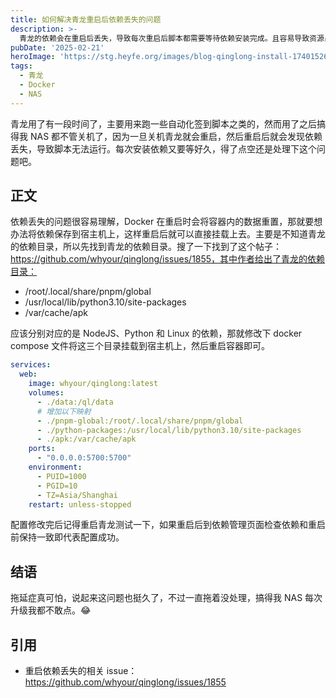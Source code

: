 ```yaml
---
title: 如何解决青龙重启后依赖丢失的问题
description: >-
  青龙的依赖会在重启后丢失，导致每次重启后脚本都需要等待依赖安装完成。且容易导致资源占用过高。本文介绍如何将青龙的依赖保存到宿主机上，以解决重启后依赖丢失的问题。
pubDate: '2025-02-21'
heroImage: 'https://stg.heyfe.org/images/blog-qinglong-install-1740152682200.png'
tags:
  - 青龙
  - Docker
  - NAS
---
```


青龙用了有一段时间了，主要用来跑一些自动化签到脚本之类的，然而用了之后搞得我 NAS 都不管关机了，因为一旦关机青龙就会重启，然后重启后就会发现依赖丢失，导致脚本无法运行。每次安装依赖又要等好久，得了点空还是处理下这个问题吧。

## 正文

依赖丢失的问题很容易理解，Docker 在重启时会将容器内的数据重置，那就要想办法将依赖保存到宿主机上，这样重启后就可以直接挂载上去。主要是不知道青龙的依赖目录，所以先找到青龙的依赖目录。搜了一下找到了这个帖子：https://github.com/whyour/qinglong/issues/1855，其中作者给出了青龙的依赖目录：

- /root/.local/share/pnpm/global
- /usr/local/lib/python3.10/site-packages
- /var/cache/apk

应该分别对应的是 NodeJS、Python 和 Linux 的依赖，那就修改下 docker compose 文件将这三个目录挂载到宿主机上，然后重启容器即可。

```yaml
services:
  web:
    image: whyour/qinglong:latest
    volumes:
      - ./data:/ql/data
      # 增加以下映射
      - ./pnpm-global:/root/.local/share/pnpm/global
      - ./python-packages:/usr/local/lib/python3.10/site-packages
      - ./apk:/var/cache/apk
    ports:
      - "0.0.0.0:5700:5700"
    environment:
      - PUID=1000
      - PGID=10
      - TZ=Asia/Shanghai
    restart: unless-stopped
```

配置修改完后记得重启青龙测试一下，如果重启后到依赖管理页面检查依赖和重启前保持一致即代表配置成功。

## 结语

拖延症真可怕，说起来这问题也挺久了，不过一直拖着没处理，搞得我 NAS 每次升级我都不敢点。😂

## 引用

- 重启依赖丢失的相关 issue：https://github.com/whyour/qinglong/issues/1855